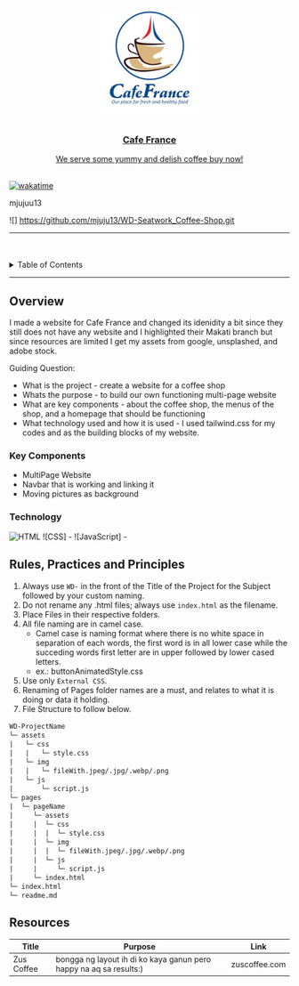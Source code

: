<a name="readme-top">

<br/>

<br />
<div align="center">
  <a href="https://github.com/zyx-0314/">
  <!-- TODO: If you want to add logo or banner you can add it here -->
    <img src="./assets/img/cafefrance_corp__logo.jfif"
  </a>
<!-- TODO: Change Title to the name of the title of your Project -->
  <h3 align="center">Cafe France</h3>
</div>
<!-- TODO: Make a short description -->
<div align="center">
  We serve some yummy and delish coffee buy now!
</div>

<br />

[![wakatime](https://wakatime.com/badge/user/885e76dd-c38c-4c2c-82d0-b6b3b8054de8/project/af508dff-48fe-47a9-b672-b6c048e2af45.svg)](https://wakatime.com/badge/user/885e76dd-c38c-4c2c-82d0-b6b3b8054de8/project/af508dff-48fe-47a9-b672-b6c048e2af45)

<!-- TODO: Change the zyx-0314 into your github username  --> mjujuu13
<!-- TODO: Change the WD-Template-Project into the same name of your folder -->
![] https://github.com/mjuju13/WD-Seatwork_Coffee-Shop.git

---

<br />
<br />

<!-- TODO: If you want to add more layers for your readme -->
<details>
  <summary>Table of Contents</summary>
  <ol>
    <li>
      <a href="#overview">Overview</a>
      <ol>
        <li>
          <a href="#key-components">Key Components</a>
        </li>
        <li>
          <a href="#technology">Technology</a>
        </li>
      </ol>
    </li>
    <li>
      <a href="#rule,-practices-and-principles">Rules, Practices and Principles</a>
    </li>
    <li>
      <a href="#resources">Resources</a>
    </li>
  </ol>
</details>

---

## Overview

<!-- TODO: To be changed -->
<!-- The following are just sample -->
I made a website for Cafe France and changed its idenidity a bit since they still does not have any website and I highlighted their Makati branch but since resources are limited I get my assets from google, unsplashed, and adobe stock.

Guiding Question:
- What is the project - create a website for a coffee shop
- Whats the purpose - to build our own functioning multi-page website
- What are key components - about the coffee shop, the menus of the shop, and a homepage that should be functioning
- What technology used and how it is used - I used tailwind.css for my codes and as the building blocks of my website.

### Key Components
<!-- TODO: List of Key Components -->
<!-- The following are just sample -->
- MultiPage Website
- Navbar that is working and linking it
- Moving pictures as background

### Technology
<!-- TODO: List of Technology Used -->
![HTML](https://readymadeui.com/)
![CSS] -
![JavaScript] -

## Rules, Practices and Principles
1. Always use `WD-` in the front of the Title of the Project for the Subject followed by your custom naming.
2. Do not rename any .html files; always use `index.html` as the filename.
3. Place Files in their respective folders.
4. All file naming are in camel case.
   - Camel case is naming format where there is no white space in separation of each words, the first word is in all lower case while the succeding words first letter are in upper followed by lower cased letters.
   - ex.: buttonAnimatedStyle.css
5. Use only `External CSS`.
6. Renaming of Pages folder names are a must, and relates to what it is doing or data it holding.
7. File Structure to follow below.

```
WD-ProjectName
└─ assets
|   └─ css
|   |   └─ style.css
|   └─ img
|   |   └─ fileWith.jpeg/.jpg/.webp/.png
|   └─ js
|       └─ script.js
└─ pages
|  └─ pageName
|     └─ assets
|     |  └─ css
|     |  |  └─ style.css
|     |  └─ img
|     |  |  └─ fileWith.jpeg/.jpg/.webp/.png
|     |  └─ js
|     |     └─ script.js
|     └─ index.html
└─ index.html
└─ readme.md
```

## Resources

<!-- TODO: Add References -->
| Title | Purpose | Link |
|-|-|-|
| Zus Coffee | bongga ng layout ih di ko kaya ganun pero happy na aq sa results:) | zuscoffee.com |
